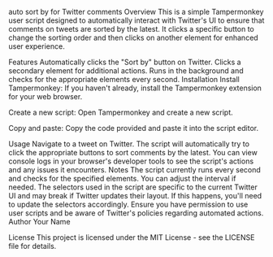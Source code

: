 auto sort by for Twitter comments
Overview
This is a simple Tampermonkey user script designed to automatically interact with Twitter's UI to ensure that comments on tweets are sorted by the latest. It clicks a specific button to change the sorting order and then clicks on another element for enhanced user experience.

Features
Automatically clicks the "Sort by" button on Twitter.
Clicks a secondary element for additional actions.
Runs in the background and checks for the appropriate elements every second.
Installation
Install Tampermonkey: If you haven't already, install the Tampermonkey extension for your web browser.

Create a new script: Open Tampermonkey and create a new script.

Copy and paste: Copy the code provided and paste it into the script editor.


Usage
Navigate to a tweet on Twitter. The script will automatically try to click the appropriate buttons to sort comments by the latest.
You can view console logs in your browser's developer tools to see the script's actions and any issues it encounters.
Notes
The script currently runs every second and checks for the specified elements. You can adjust the interval if needed.
The selectors used in the script are specific to the current Twitter UI and may break if Twitter updates their layout. If this happens, you'll need to update the selectors accordingly.
Ensure you have permission to use user scripts and be aware of Twitter's policies regarding automated actions.
Author
Your Name

License
This project is licensed under the MIT License - see the LICENSE file for details.
